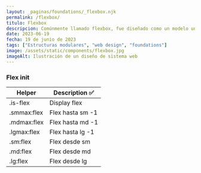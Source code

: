 ```yaml
---
layout: _paginas/foundations/_flexbox.njk
permalink: /flexbox/
titulo: Flexbox
descripcion: Comúnmente llamado flexbox, fue diseñado como un modelo unidimensional de layout, y como un método que pueda ayudar a distribuir el espacio entre los ítems de una interfaz y mejorar las capacidades de alineación.
date: 2023-06-19
fecha: 19 de junio de 2023
tags: ["Estructuras modulares", "web design", "foundations"]
image: /assets/static/components/flexbox.jpg
imageAlt: Ilustración de un diseño de sistema web
---
```

### Flex init
| Helper      | Description ✅   |
| ----------- | ---------------- |
| .is-flex    | Display flex     |
| .smmax:flex | Flex hasta sm -1 |
| .mdmax:flex | Flex hasta md -1 |
| .lgmax:flex | Flex hasta lg -1 |
| .sm:flex    | Flex desde sm    |
| .md:flex    | Flex desde md    |
| .lg:flex    | Flex desde lg    |
